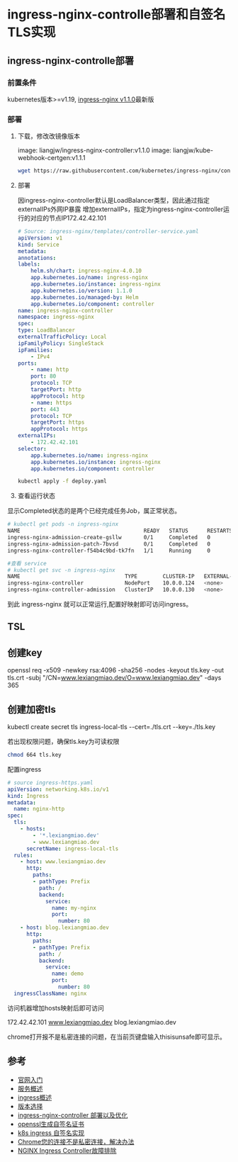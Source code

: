 # ingress-nginx-controlle部署和自签名TLS实现

## ingress-nginx-controlle部署

### 前置条件

kubernetes版本>=v1.19, [ingress-nginx v1.1.0](https://raw.githubusercontent.com/kubernetes/ingress-nginx/controller-v1.1.0/deploy/static/provider/cloud/deploy.yaml)最新版

### 部署

1. 下载，修改改镜像版本

    image: liangjw/ingress-nginx-controller:v1.1.0
    image: liangjw/kube-webhook-certgen:v1.1.1

    ```bash
    wget https://raw.githubusercontent.com/kubernetes/ingress-nginx/controller-v1.1.0/deploy/static/provider/cloud/deploy.yaml

    ```

2. 部署

    因ingress-nginx-controller默认是LoadBalancer类型，因此通过指定externalIPs外网IP暴露
    增加externalIPs，指定为ingress-nginx-controller运行的对应的节点IP172.42.42.101

    ```yaml
    # Source: ingress-nginx/templates/controller-service.yaml
    apiVersion: v1
    kind: Service
    metadata:
    annotations:
    labels:
        helm.sh/chart: ingress-nginx-4.0.10
        app.kubernetes.io/name: ingress-nginx
        app.kubernetes.io/instance: ingress-nginx
        app.kubernetes.io/version: 1.1.0
        app.kubernetes.io/managed-by: Helm
        app.kubernetes.io/component: controller
    name: ingress-nginx-controller
    namespace: ingress-nginx
    spec:
    type: LoadBalancer
    externalTrafficPolicy: Local
    ipFamilyPolicy: SingleStack
    ipFamilies:
        - IPv4
    ports:
        - name: http
        port: 80
        protocol: TCP
        targetPort: http
        appProtocol: http
        - name: https
        port: 443
        protocol: TCP
        targetPort: https
        appProtocol: https
    externalIPs:
        - 172.42.42.101
    selector:
        app.kubernetes.io/name: ingress-nginx
        app.kubernetes.io/instance: ingress-nginx
        app.kubernetes.io/component: controller
    ```

    ```bash
    kubectl apply -f deploy.yaml
    ```

3. 查看运行状态

显示Completed状态的是两个已经完成任务Job，属正常状态。

```bash
# kubectl get pods -n ingress-nginx
NAME                                       READY   STATUS      RESTARTS   AGE
ingress-nginx-admission-create-gsllw       0/1     Completed   0          94m
ingress-nginx-admission-patch-7bvsd        0/1     Completed   0          94m
ingress-nginx-controller-f54b4c9bd-tk7fn   1/1     Running     0          94m

#查看 service
# kubectl get svc -n ingress-nginx
NAME                                 TYPE        CLUSTER-IP   EXTERNAL-IP   PORT(S)                      AGE
ingress-nginx-controller             NodePort    10.0.0.124   <none>        80:30220/TCP,443:32164/TCP   102m
ingress-nginx-controller-admission   ClusterIP   10.0.0.130   <none>        443/TCP                      102m</code>
```

到此 ingress-nginx 就可以正常运行,配置好映射即可访问ingress。

## TSL

## 创建key

openssl req -x509 -newkey rsa:4096 -sha256 -nodes -keyout tls.key -out tls.crt -subj "/CN=www.lexiangmiao.dev/O=www.lexiangmiao.dev" -days 365

## 创建加密tls

kubectl create secret tls ingress-local-tls --cert=./tls.crt --key=./tls.key

若出现权限问题，确保tls.key为可读权限

```bash
chmod 664 tls.key
```

配置ingress

```yml
# source ingress-https.yaml
apiVersion: networking.k8s.io/v1
kind: Ingress
metadata:
  name: nginx-http
spec:
  tls:
    - hosts:
        - '*.lexiangmiao.dev'
        - www.lexiangmiao.dev
      secretName: ingress-local-tls
  rules:
    - host: www.lexiangmiao.dev
      http:
        paths:
        - pathType: Prefix
          path: /
          backend:
            service:
              name: my-nginx
              port:
                number: 80
    - host: blog.lexiangmiao.dev
      http:
        paths:
        - pathType: Prefix
          path: /
          backend:
            service:
              name: demo
              port:
                number: 80
  ingressClassName: nginx
```

访问机器增加hosts映射后即可访问

172.42.42.101 www.lexiangmiao.dev blog.lexiangmiao.dev

chrome打开报不是私密连接的问题，在当前页键盘输入thisisunsafe即可显示。

## 参考

- [官网入门](https://kubernetes.github.io/ingress-nginx/deploy/#quick-start)
- [服务概述](https://kubernetes.io/zh/docs/concepts/services-networking/service/)
- [ingress概述](https://kubernetes.io/zh/docs/concepts/services-networking/ingress/)
- [版本选择](https://github.com/kubernetes/ingress-nginx)
- [ingress-nginx-controller 部署以及优化](https://www.cnblogs.com/koala2020/p/15195450.html)
- [openssl生成自签名证书](https://www.jianshu.com/p/0e9ee7ed6c1d)
- [k8s ingress 自签名实现](https://michalwojcik.com.pl/2021/08/08/ingress-tls-in-kubernetes-using-self-signed-certificates/)
- [Chrome您的连接不是私密连接，解决办法](https://blog.csdn.net/qq_33957603/article/details/112300150)
- [NGINX Ingress Controller故障排除](https://kubernetes.github.io/ingress-nginx/troubleshooting/)